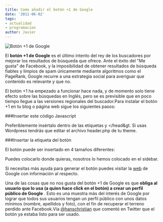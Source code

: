 ```yaml
---
title: Como añadir el botón +1 de Google
date: '2011-06-02'
tags:
- actualidad
- programacion
author: Javier
---
```


![Botón +1 de Google](http://blog.diacode.com/wp-content/uploads/2011/06/masuno.png)

El 
**botón +1 de Google**
 es el último intento del rey de los buscadores por mejorar los resultados de búsqueda que ofrece. Ante el éxito del "Me gusta" de Facebook, y la imposibilidad de obtener resultados de búsqueda fiables y limpios de spam únicamente mediante algoritmos como el PageRank, Google recurre a una estrategia social para averiguar que contenido es relevante y que no.

El botón +1 ha empezado a funcionar hace nada, y de momento solo tiene efecto sobre las búsquedas en Inglés, pero se es previsible que en poco tiempo llegue a las versiones regionales del buscador.Para instalar el botón +1 en tu blog o página web sigue los siguientes pasos:



###Insertar este código Javascript


Preferiblemente insértalo dentro de las etiquetas <head> y </head&gt. Si usas Wordpress tendrás que editar el archivo 
header.php de tu theme.

###Insertar la etiqueta del botón

El botón puede ser insertado en 4 tamaños diferentes:







Puedes colocarlo donde quieras, nosotros lo hemos colocado en el sidebar.


Si necesitas más ayuda para generar el botón puedes visitar la 
[web](http://www.google.com/webmasters/+1/button/) de Google con información al respecto.

Una de las cosas que no nos gusta del botón +1 de Google es que 
**obliga al usuario que lo usa (a quien hace click en el botón) a crear un perfil público de Google**
. Esto es una muestra más del interés de Google por lograr que todos sus usuarios tengan un perfil público con unos datos mínimos (nombre, apellidos y foto), con el fin de recuperar el terreno perdido ante Facebook.Vía 
[@hanschristian](http://twitter.com/hanschristian) que comentó en Twitter que el botón ya estaba listo para ser usado.
